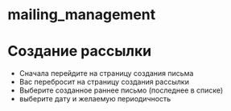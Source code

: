 # mailing_management

# Создание рассылки
- Сначала перейдите на страницу создания письма
- Вас перебросит на страницу создания рассылки
- Выберите созданное раннее письмо (последнее в списке)
- выберите дату и желаемую периодичность 



